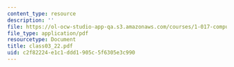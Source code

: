 ```yaml
---
content_type: resource
description: ''
file: https://ol-ocw-studio-app-qa.s3.amazonaws.com/courses/1-017-computing-and-data-analysis-for-environmental-applications-fall-2003/c2f82224e1c1ddd1905c5f6305e3c990_class03_22.pdf
file_type: application/pdf
resourcetype: Document
title: class03_22.pdf
uid: c2f82224-e1c1-ddd1-905c-5f6305e3c990
---
```

